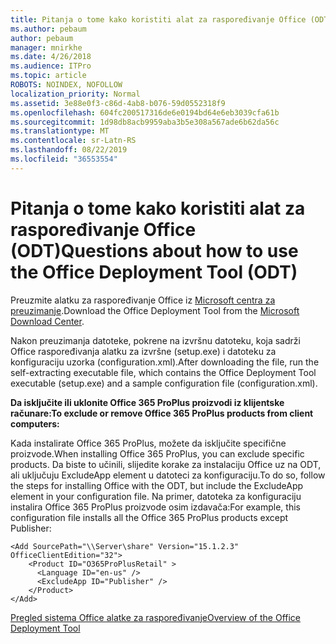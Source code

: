 ```yaml
---
title: Pitanja o tome kako koristiti alat za raspoređivanje Office (ODT)
ms.author: pebaum
author: pebaum
manager: mnirkhe
ms.date: 4/26/2018
ms.audience: ITPro
ms.topic: article
ROBOTS: NOINDEX, NOFOLLOW
localization_priority: Normal
ms.assetid: 3e88e0f3-c86d-4ab8-b076-59d0552318f9
ms.openlocfilehash: 604fc200517316de6e0194bd64e6eb3039cfa61b
ms.sourcegitcommit: 1d98db8acb9959aba3b5e308a567ade6b62da56c
ms.translationtype: MT
ms.contentlocale: sr-Latn-RS
ms.lasthandoff: 08/22/2019
ms.locfileid: "36553554"
---
```

# <a name="questions-about-how-to-use-the-office-deployment-tool-odt"></a><span data-ttu-id="6e525-102">Pitanja o tome kako koristiti alat za raspoređivanje Office (ODT)</span><span class="sxs-lookup"><span data-stu-id="6e525-102">Questions about how to use the Office Deployment Tool (ODT)</span></span>

<span data-ttu-id="6e525-103">Preuzmite alatku za raspoređivanje Office iz [Microsoft centra za preuzimanje](http://go.microsoft.com/fwlink/p/?LinkID=626065).</span><span class="sxs-lookup"><span data-stu-id="6e525-103">Download the Office Deployment Tool from the [Microsoft Download Center](http://go.microsoft.com/fwlink/p/?LinkID=626065).</span></span>
  
<span data-ttu-id="6e525-104">Nakon preuzimanja datoteke, pokrene na izvršnu datoteku, koja sadrži Office raspoređivanja alatku za izvršne (setup.exe) i datoteku za konfiguraciju uzorka (configuration.xml).</span><span class="sxs-lookup"><span data-stu-id="6e525-104">After downloading the file, run the self-extracting executable file, which contains the Office Deployment Tool executable (setup.exe) and a sample configuration file (configuration.xml).</span></span>
  
 <span data-ttu-id="6e525-105">**Da isključite ili uklonite Office 365 ProPlus proizvodi iz klijentske računare:**</span><span class="sxs-lookup"><span data-stu-id="6e525-105">**To exclude or remove Office 365 ProPlus products from client computers:**</span></span>
  
<span data-ttu-id="6e525-106">Kada instalirate Office 365 ProPlus, možete da isključite specifične proizvode.</span><span class="sxs-lookup"><span data-stu-id="6e525-106">When installing Office 365 ProPlus, you can exclude specific products.</span></span> <span data-ttu-id="6e525-107">Da biste to učinili, slijedite korake za instalaciju Office uz na ODT, ali uključuju ExcludeApp element u datoteci za konfiguraciju.</span><span class="sxs-lookup"><span data-stu-id="6e525-107">To do so, follow the steps for installing Office with the ODT, but include the ExcludeApp element in your configuration file.</span></span> <span data-ttu-id="6e525-108">Na primer, datoteka za konfiguraciju instalira Office 365 ProPlus proizvode osim izdavača:</span><span class="sxs-lookup"><span data-stu-id="6e525-108">For example, this configuration file installs all the Office 365 ProPlus products except Publisher:</span></span>
  
```
<Add SourcePath="\\Server\share" Version="15.1.2.3" OfficeClientEdition="32">
    <Product ID="O365ProPlusRetail" >
      <Language ID="en-us" />
      <ExcludeApp ID="Publisher" />
    </Product>
</Add>
```

[<span data-ttu-id="6e525-109">Pregled sistema Office alatke za raspoređivanje</span><span class="sxs-lookup"><span data-stu-id="6e525-109">Overview of the Office Deployment Tool</span></span>](https://docs.microsoft.com/deployoffice/overview-of-the-office-2016-deployment-tool)
  


